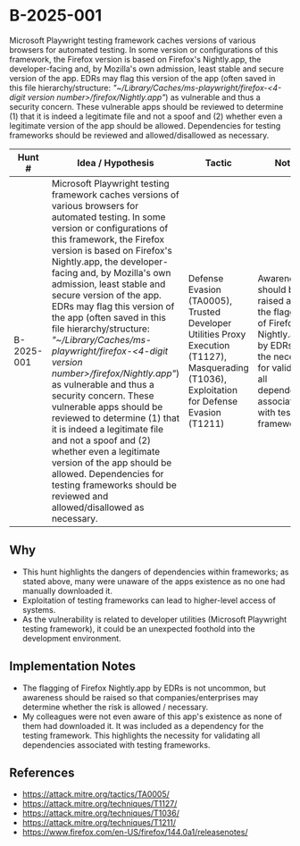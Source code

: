 # B-2025-001

Microsoft Playwright testing framework caches versions of various browsers for automated testing. In some version or configurations of this framework, the Firefox version is based on Firefox's Nightly.app, the developer-facing and, by Mozilla's own admission, least stable and secure version of the app. EDRs may flag this version of the app (often saved in this file hierarchy/structure: _"~/Library/Caches/ms-playwright/firefox-<4-digit version number>/firefox/Nightly.app"_) as vulnerable and thus a security concern. These vulnerable apps should be reviewed to determine (1) that it is indeed a legitimate file and not a spoof and (2) whether even a legitimate version of the app should be allowed. Dependencies for testing frameworks should be reviewed and allowed/disallowed as necessary.

| Hunt #       | Idea / Hypothesis          | Tactic    | Notes                             | Tags      | Submitter |
|--------------|----------------------------|-----------|-----------------------------------|-----------|-----------|
| B-2025-001    | Microsoft Playwright testing framework caches versions of various browsers for automated testing. In some version or configurations of this framework, the Firefox version is based on Firefox's Nightly.app, the developer-facing and, by Mozilla's own admission, least stable and secure version of the app. EDRs may flag this version of the app (often saved in this file hierarchy/structure: _"~/Library/Caches/ms-playwright/firefox-<4-digit version number>/firefox/Nightly.app"_) as vulnerable and thus a security concern. These vulnerable apps should be reviewed to determine (1) that it is indeed a legitimate file and not a spoof and (2) whether even a legitimate version of the app should be allowed. Dependencies for testing frameworks should be reviewed and allowed/disallowed as necessary. | Defense Evasion (TA0005), Trusted Developer Utilities Proxy Execution (T1127), Masquerading (T1036), Exploitation for Defense Evasion (T1211)  | Awareness should be raised about the flagging of Firefox Nightly.app by EDRs and the necessity for validating all dependencies associated with testing frameworks. | #DefenseEvasion #Masquerading #TrustedDeveloperUtilities #ProxyExecution    | Joshua Hines |

## Why
- This hunt highlights the dangers of dependencies within frameworks; as stated above, many were unaware of the apps existence as no one had manually downloaded it.
- Exploitation of testing frameworks can lead to higher-level access of systems.
- As the vulnerability is related to developer utilities (Microsoft Playwright testing framework), it could be an unexpected foothold into the development environment.

## Implementation Notes
- The flagging of Firefox Nightly.app by EDRs is not uncommon, but awareness should be raised so that companies/enterprises may determine whether the risk is allowed / necessary.
- My colleagues were not even aware of this app's existence as none of them had downloaded it. It was included as a dependency for the testing framework. This highlights the necessity for validating all dependencies associated with testing frameworks.

## References
- https://attack.mitre.org/tactics/TA0005/
- https://attack.mitre.org/techniques/T1127/
- https://attack.mitre.org/techniques/T1036/
- https://attack.mitre.org/techniques/T1211/
- https://www.firefox.com/en-US/firefox/144.0a1/releasenotes/
